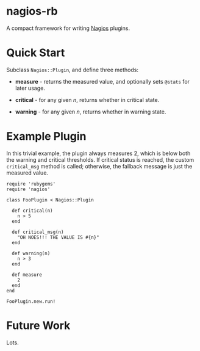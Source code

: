 nagios-rb
=========

A compact framework for writing [Nagios](http://www.nagios.org/) plugins.

Quick Start
===========

Subclass `Nagios::Plugin`, and define three methods:

 * **measure** - returns the measured value, and optionally sets `@stats` for later usage.

 * **critical** - for any given *n*, returns whether in critical state.

 * **warning** - for any given *n*, returns whether in warning state.

Example Plugin
==============

In this trivial example, the plugin always measures 2, which is below both the warning and critical thresholds.  If critical status is reached, the custom `critical_msg` method is called; otherwise, the fallback message is just the measured value.

    require 'rubygems'
    require 'nagios'

    class FooPlugin < Nagios::Plugin
    
      def critical(n)
        n > 5
      end
    
      def critical_msg(n)
        "OH NOES!!! THE VALUE IS #{n}"
      end
    
      def warning(n)
        n > 3
      end
    
      def measure
        2
      end
    end

    FooPlugin.new.run!

Future Work
===========

Lots.